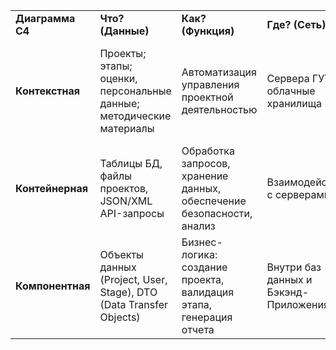 |  |  |  |  |  |  |  |
| --- | --- | --- | --- | --- | --- | --- |
| **Диаграмма C4** | **Что? (Данные)** | **Как? (Функция)** | **Где? (Сеть)** | **Кто? (Люди)** | **Когда? (Время)** | **Почему? (Мотивация)** |
| **Контекстная** | Проекты; этапы; оценки, персональные данные; методические материалы | Автоматизация управления проектной деятельностью | Сервера ГУУ и облачные хранилища | Студенты, кураторы, администраторы и инвесторы | Учебный год, дедлайны этапов | Цифровизация образования, повышение эффективности, выполнение приказа Минобрнауки №370 |
| **Контейнерная** | Таблицы БД, файлы проектов, JSON/XML API-запросы | Обработка запросов, хранение данных, обеспечение безопасности, анализ | Взаимодействие с серверами | Системные архитекторы, DevOps | В среде выполнения | Создание масштабируемой, безопасной и производительной системы |
| **Компонентная** | Объекты данных (Project, User, Stage), DTO (Data Transfer Objects) | Бизнес-логика: создание проекта, валидация этапа, генерация отчета | Внутри баз данных и Бэкэнд-Приложения | Во время выполнения какого-либо конкретного прецедента | Во время выполнения какого-либо конкретного прецедента | Реализация конкретных требований ТЗ и бизнес-процессов (AS-IS -> TO-BE) |